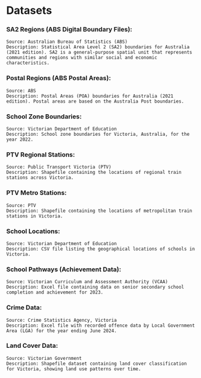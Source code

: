 # Datasets

### SA2 Regions (ABS Digital Boundary Files):

    Source: Australian Bureau of Statistics (ABS)
    Description: Statistical Area Level 2 (SA2) boundaries for Australia (2021 edition). SA2 is a general-purpose spatial unit that represents communities and regions with similar social and economic characteristics.

### Postal Regions (ABS Postal Areas):

    Source: ABS
    Description: Postal Areas (POA) boundaries for Australia (2021 edition). Postal areas are based on the Australia Post boundaries.

### School Zone Boundaries:

    Source: Victorian Department of Education
    Description: School zone boundaries for Victoria, Australia, for the year 2022.

### PTV Regional Stations:

    Source: Public Transport Victoria (PTV)
    Description: Shapefile containing the locations of regional train stations across Victoria.

### PTV Metro Stations:

    Source: PTV
    Description: Shapefile containing the locations of metropolitan train stations in Victoria.

### School Locations:

    Source: Victorian Department of Education
    Description: CSV file listing the geographical locations of schools in Victoria.

### School Pathways (Achievement Data):

    Source: Victorian Curriculum and Assessment Authority (VCAA)
    Description: Excel file containing data on senior secondary school completion and achievement for 2023.

### Crime Data:

    Source: Crime Statistics Agency, Victoria
    Description: Excel file with recorded offence data by Local Government Area (LGA) for the year ending June 2024.

### Land Cover Data:

    Source: Victorian Government
    Description: Shapefile dataset containing land cover classification for Victoria, showing land use patterns over time.